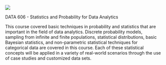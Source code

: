 ![](https://sps.cuny.edu/sites/all/themes/cuny/assets/img/header_logo.png)

DATA 606 - Statistics and Probability for Data Analytics

This course covered basic techniques in probability and statistics that are important in the field of data analytics. Discrete probability models, sampling from infinite and finite populations, statistical distributions, basic Bayesian statistics, and non-parametric statistical techniques for categorical data are covered in this course. Each of these statistical concepts will be applied in a variety of real-world scenarios through the use of case studies and customized data sets.
